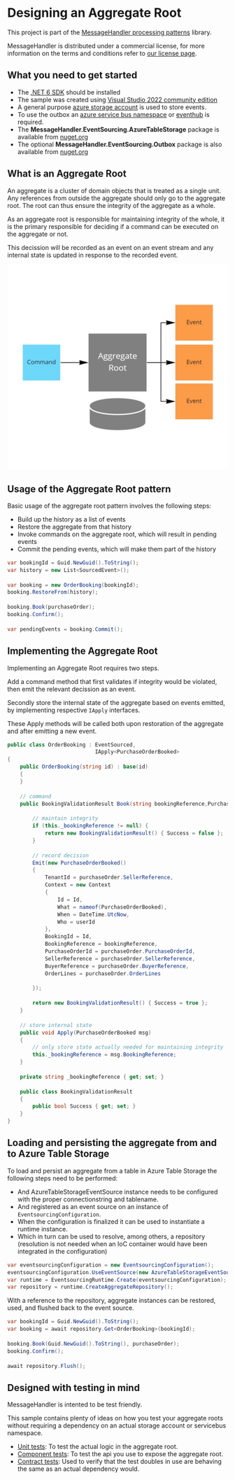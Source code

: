 # Designing an Aggregate Root

This project is part of the [MessageHandler processing patterns](https://www.messagehandler.net/patterns/) library.

MessageHandler is distributed under a commercial license, for more information on the terms and conditions refer to [our license page](https://www.messagehandler.net/license/).

## What you need to get started

- The [.NET 6 SDK](https://dotnet.microsoft.com/en-us/download) should be installed
- The sample was created using [Visual Studio 2022 community edition](https://visualstudio.microsoft.com/vs/)
- A general purpose [azure storage account](https://docs.microsoft.com/en-us/azure/storage/common/storage-account-create?tabs=azure-portal) is used to store events.
- To use the outbox an [azure service bus namespace](https://docs.microsoft.com/en-us/azure/service-bus-messaging/service-bus-create-namespace-portal) or [eventhub](https://docs.microsoft.com/en-us/azure/event-hubs/event-hubs-create) is required.
- The **MessageHandler.EventSourcing.AzureTableStorage** package is available from [nuget.org](https://www.nuget.org/packages/MessageHandler.EventSourcing.AzureTableStorage/)
- The optional **MessageHandler.EventSourcing.Outbox** package is also available from [nuget.org](https://www.nuget.org/packages/MessageHandler.EventSourcing.Outbox/)

## What is an Aggregate Root

An aggregate is a cluster of domain objects that is treated as a single unit. Any references from outside the aggregate should only go to the aggregate root. 
The root can thus ensure the integrity of the aggregate as a whole.

As an aggregate root is responsible for maintaining integrity of the whole, it is the primary responsible for deciding if a command can be executed on the aggregate or not.

This decission will be recorded as an event on an event stream and any internal state is updated in response to the recorded event.

![Aggregate Root](./img/aggregate-root.jpg)

## Usage of the Aggregate Root pattern

Basic usage of the aggregate root pattern involves the following steps:
- Build up the history as a list of events
- Restore the aggregate from that history
- Invoke commands on the aggregate root, which will result in pending events
- Commit the pending events, which will make them part of the history

```C#
var bookingId = Guid.NewGuid().ToString();
var history = new List<SourcedEvent>();

var booking = new OrderBooking(bookingId);
booking.RestoreFrom(history);

booking.Book(purchaseOrder);
booking.Confirm();

var pendingEvents = booking.Commit();
```

## Implementing the Aggregate Root

Implementing an Aggregate Root requires two steps.

Add a command method that first validates if integrity would be violated, then emit the relevant decission as an event.

Secondly store the internal state of the aggregate based on events emitted, by implementing respective `IApply` interfaces.

These Apply methods will be called both upon restoration of the aggregate and after emitting a new event.

```C#
public class OrderBooking : EventSourced,
                            IApply<PurchaseOrderBooked>
{
    public OrderBooking(string id) : base(id)
    {
    }

    // command
    public BookingValidationResult Book(string bookingReference,PurchaseOrder purchaseOrder, string userId = null){

        // maintain integrity
        if (this._bookingReference != null) {
            return new BookingValidationResult() { Success = false };
        }

        // record decision
        Emit(new PurchaseOrderBooked()
        {
            TenantId = purchaseOrder.SellerReference,
            Context = new Context
            {
                Id = Id,
                What = nameof(PurchaseOrderBooked),
                When = DateTime.UtcNow,
                Who = userId
            },
            BookingId = Id,
            BookingReference = bookingReference,
            PurchaseOrderId = purchaseOrder.PurchaseOrderId,
            SellerReference = purchaseOrder.SellerReference,
            BuyerReference = purchaseOrder.BuyerReference,
            OrderLines = purchaseOrder.OrderLines

        });

        return new BookingValidationResult() { Success = true };
    }

    // store internal state
    public void Apply(PurchaseOrderBooked msg)
    {
        // only store state actually needed for maintaining integrity
        this._bookingReference = msg.BookingReference;
    }
            
    private string _bookingReference { get; set; }
    
    public class BookingValidationResult
    {
        public bool Success { get; set; }
    }
}
```

## Loading and persisting the aggregate from and to Azure Table Storage

To load and persist an aggregate from a table in Azure Table Storage the following steps need to be performed:
- And AzureTableStorageEventSource instance needs to be configured with the proper connectionstring and tablename.
- And registered as an event source on an instance of `EventsourcingConfiguration`.
- When the configuration is finalized it can be used to instantiate a runtime instance.
- Which in turn can be used to resolve, among others, a repository (resolution is not needed when an IoC container would have been integrated in the configuration)

```C#
var eventsourcingConfiguration = new EventsourcingConfiguration();
eventsourcingConfiguration.UseEventSource(new AzureTableStorageEventSource(connectionString, tableName));
var runtime = EventsourcingRuntime.Create(eventsourcingConfiguration);
var repository = runtime.CreateAggregateRepository();
```

With a reference to the repository, aggregate instances can be restored, used, and flushed back to the event source.

```C#
var bookingId = Guid.NewGuid().ToString();
var booking = await repository.Get<OrderBooking>(bookingId);

booking.Book(Guid.NewGuid().ToString(), purchaseOrder);
booking.Confirm();

await repository.Flush();
```

## Designed with testing in mind

MessageHandler is intented to be test friendly.

This sample contains plenty of ideas on how you test your aggregate roots without requiring a dependency on an actual storage account or servicebus namespace.

- [Unit tests](/src/Tests/UnitTests): To test the actual logic in the aggregate root.
- [Component tests](/src/Tests/ComponentTests): To test the api you use to expose the aggregate root.
- [Contract tests](/src/Tests/ContractTests): Used to verify that the test doubles in use are behaving the same as an actual dependency would.